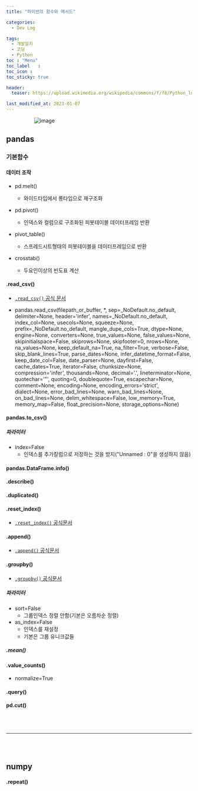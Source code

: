 ```yaml
---
title: "파이썬의 함수와 메서드"

categories:
  - Dev Log

tags:
  - 개발일지
  - 코딩
  - Python
toc	: "Menu"
toc_label	:
toc_icon :
toc_sticky: true

header:
  teaser: https://upload.wikimedia.org/wikipedia/commons/f/f8/Python_logo_and_wordmark.svg

last_modified_at: 2023-01-07
---
```


<div style="display:block; margin:auto; width:70%">
  <img alt="image"
  src="https://upload.wikimedia.org/wikipedia/commons/f/f8/Python_logo_and_wordmark.svg">  
</div>  





## pandas

### 기본함수
#### 데이터 조작
- pd.melt()
  - 와이드타입에서 롱타입으로 재구조화

- pd.pivot()
  - 인덱스와 컬럼으로 구조화된 피봇테이블 데이터프레임 반환

- pivot_table()
  - 스프레드시트형태의 피봇테이블을 데이터프레임으로 반환

- crosstab()
  - 두요인이상의 빈도표 계산


#### .read_csv()
- [`.read_csv()` 공식 문서](https://pandas.pydata.org/docs/reference/api/pandas.read_csv.html)  

- pandas.read_csv(filepath_or_buffer, *, sep=_NoDefault.no_default, delimiter=None, header='infer', names=_NoDefault.no_default, index_col=None, usecols=None, squeeze=None, prefix=_NoDefault.no_default, mangle_dupe_cols=True, dtype=None, engine=None, converters=None, true_values=None, false_values=None, skipinitialspace=False, skiprows=None, skipfooter=0, nrows=None, na_values=None, keep_default_na=True, na_filter=True, verbose=False, skip_blank_lines=True, parse_dates=None, infer_datetime_format=False, keep_date_col=False, date_parser=None, dayfirst=False, cache_dates=True, iterator=False, chunksize=None, compression='infer', thousands=None, decimal='.', lineterminator=None, quotechar='"', quoting=0, doublequote=True, escapechar=None, comment=None, encoding=None, encoding_errors='strict', dialect=None, error_bad_lines=None, warn_bad_lines=None, on_bad_lines=None, delim_whitespace=False, low_memory=True, memory_map=False, float_precision=None, storage_options=None)  

#### pandas.to_csv()
##### 파라미터
- index=False
  - 인덱스를 추가칼럼으로 저장하는 것을 방지("Unnamed : 0"을 생성하지 않음)

#### pandas.DataFrame.info()

#### .describe()

#### .duplicated()

#### .reset_index()
- [`.reset_index()` 공식문서](https://pandas.pydata.org/docs/reference/api/pandas.DataFrame.reset_index.html)

#### .append()
- [`.append()` 공식문서](https://pandas.pydata.org/pandas-docs/stable/reference/api/pandas.DataFrame.append.html)

#### .groupby()
- [`.groupby()` 공식문서](https://pandas.pydata.org/pandas-docs/stable/user_guide/groupby.html)
##### 파라미터
- sort=False
  - 그룹인덱스 정렬 안함(기본은 오름차순 정렬)
- as_index=False
  - 인덱스를 재설정
  - 기본은 그룹 유니크값들

##### .mean()

#### .value_counts()
- normalize=True

#### .query()


#### pd.cut()

<br><br>
<hr>
<br><br>

## numpy

#### .repeat()